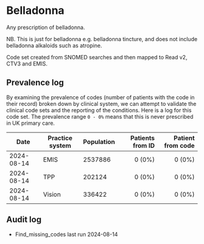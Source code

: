 # Belladonna

Any prescription of belladonna.

NB. This is just for belladonna e.g. belladonna tincture, and does not include belladonna alkaloids such as atropine.

Code set created from SNOMED searches and then mapped to Read v2, CTV3 and EMIS.

## Prevalence log

By examining the prevalence of codes (number of patients with the code in their record) broken down by clinical system, we can attempt to validate the clinical code sets and the reporting of the conditions. Here is a log for this code set. The prevalence range `0 - 0%` means that this is never prescribed in UK primary care.

| Date       | Practice system | Population | Patients from ID | Patient from code |
| ---------- | --------------- | ---------- | ---------------: | ----------------: |
| 2024-08-14 | EMIS            | 2537886    |           0 (0%) |            0 (0%) |
| 2024-08-14 | TPP             | 202124     |           0 (0%) |            0 (0%) |
| 2024-08-14 | Vision          | 336422     |           0 (0%) |            0 (0%) |

## Audit log

- Find_missing_codes last run 2024-08-14
